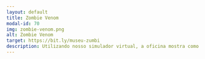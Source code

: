 ```yaml
---
layout: default
title: Zombie Venom
modal-id: 70
img: zombie-venom.png
alt: Zombie Venom
target: https://bit.ly/museu-zumbi
description: Utilizando nosso simulador virtual, a oficina mostra como médicos e cientistas identificam, estudam, usam ferramentas e métodos para explorar e decifrar o mundo. A atividade apresentas desafios ao participante que, ao assumir o papel de um médico de zumbis, entra em um jogo de enigmas, deduções e aprendizados, realizando diagnósticos por meio de análises de sintomas e sinais característicos. Faixa etária recomendada - 7 a 13 anos.
---
```

